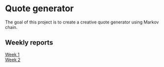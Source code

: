 # Quote generator
The goal of this project is to create a creative quote generator using Markov chain.

## Weekly reports
[Week 1](https://github.com/Jikke/Quote_generator/blob/main/documentation/week1.md) \
[Week 2](https://github.com/Jikke/Quote_generator/blob/main/documentation/week2.md)
